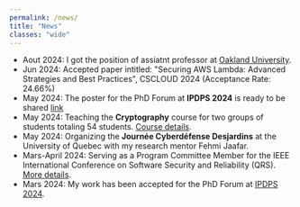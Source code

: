 ```yaml
---
permalink: /news/
title: "News"
classes: "wide"
---
```

- Aout 2024: I got the position of assiatnt professor at [Oakland University](https://www.oakland.edu/).
- Jun 2024: Accepted paper intitled: "Securing AWS Lambda: Advanced Strategies and Best Practices", CSCLOUD 2024 (Acceptance Rate: 24.66%)
- May 2024: The poster for the PhD Forum at **IPDPS 2024** is ready to be shared [link](https://aminebarrak.github.io/assets/pdfs/2024_ipdps_phd_forum_poster.pdf)
- May 2024: Teaching the **Cryptography** course for two groups of students totaling 54 students. [Course details](https://programmes.uqac.ca/8INF874).
- May 2024: Organizing the **Journée Cyberdéfense Desjardins** at the University of Quebec with my research mentor Fehmi Jaafar.
- Mars-April 2024: Serving as a Program Committee Member for the IEEE International Conference on Software Security and Reliability (QRS). [More details](https://qrs24.techconf.org/committee/program).
- Mars 2024: My work has been accepted for the PhD Forum at [IPDPS 2024](https://www.ipdps.org/ipdps2024/2024-phd-forum.html).

